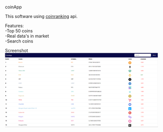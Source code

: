 coinApp

This software using [coinranking](https://coinranking.com/) api. 

Features:<br>
-Top 50 coins
<br>
-Real data's in market
<br>
-Search coins

Screenshot
![](./img/projectImg.png)
